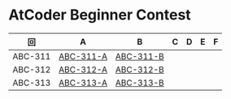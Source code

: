 # AtCoder Beginner Contest

| 回 | A | B | C | D | E | F |
|:---:|:---:|:---:|:---:|:---:|:---:|:---:|
| ABC-311 | [ABC-311-A](ABC-311-A.py) | [ABC-311-B](ABC-311-B.py) |  |  |  |  |
| ABC-312 | [ABC-312-A](ABC-312-A.py) | [ABC-312-B](ABC-312-B.py) |  |  |  |  |
| ABC-313 | [ABC-313-A](ABC-313-A.py) | [ABC-313-B](ABC-313-B.py) |  |  |  |  |
